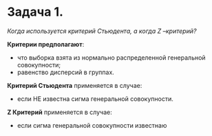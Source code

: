 # Задача 1. 
*Когда используется критерий Стьюдента, а когда Z –критерий?*

**Критерии предполагают**:
-  что выборка взята из нормально распределенной генеральной совокупности;
- равенство дисперсий в группах.

**Критерий Стьюдента** применяется в случае:
- если НЕ известна сигма генеральной совокупности.

**Z Критерий** применяется в случае:
- если сигма генеральной совокупности известнаю
